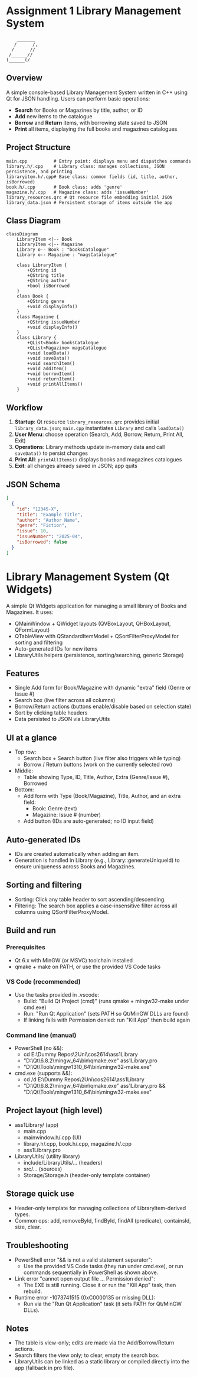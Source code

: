 # Assignment 1 Library Management System

```
    _______
   /      /,
  /      //
 /______//
(______(/
```

## Overview
A simple console-based Library Management System written in C++ using Qt for JSON handling. Users can perform basic operations:
- **Search** for Books or Magazines by title, author, or ID
- **Add** new items to the catalogue
- **Borrow** and **Return** items, with borrowing state saved to JSON
- **Print** all items, displaying the full books and magazines catalogues

## Project Structure
```plaintext
main.cpp          # Entry point: displays menu and dispatches commands
library.h/.cpp    # Library class: manages collections, JSON persistence, and printing
libraryitem.h/.cpp# Base class: common fields (id, title, author, isBorrowed)
book.h/.cpp       # Book class: adds 'genre'
magazine.h/.cpp   # Magazine class: adds 'issueNumber'
library_resources.qrc # Qt resource file embedding initial JSON
library_data.json # Persistent storage of items outside the app
```

## Class Diagram
```mermaid
classDiagram
    LibraryItem <|-- Book
    LibraryItem <|-- Magazine
    Library o-- Book : "booksCatalogue"
    Library o-- Magazine : "magsCatalogue"

    class LibraryItem {
        +QString id
        +QString title
        +QString author
        +bool isBorrowed
    }
    class Book {
        +QString genre
        +void displayInfo()
    }
    class Magazine {
        +QString issueNumber
        +void displayInfo()
    }
    class Library {
        +QList<Book> booksCatalogue
        +QList<Magazine> magsCatalogue
        +void loadData()
        +void saveData()
        +void searchItem()
        +void addItem()
        +void borrowItem()
        +void returnItem()
        +void printAllItems()
    }
```

## Workflow
1. **Startup**: Qt resource `library_resources.qrc` provides initial `library_data.json`; `main.cpp` instantiates `Library` and calls `loadData()`
2. **User Menu**: choose operation (Search, Add, Borrow, Return, Print All, Exit)
3. **Operations**: Library methods update in-memory data and call `saveData()` to persist changes
4. **Print All**: `printAllItems()` displays books and magazines catalogues
5. **Exit**: all changes already saved in JSON; app quits

## JSON Schema
```json
[
  {
    "id": "12345-X",
    "title": "Example Title",
    "author": "Author Name",
    "genre": "Fiction",
    "issue": 10,
    "issueNumber": "2025-04",
    "isBorrowed": false
  }
]
```

# Library Management System (Qt Widgets)

A simple Qt Widgets application for managing a small library of Books and Magazines. It uses:
- QMainWindow + QWidget layouts (QVBoxLayout, QHBoxLayout, QFormLayout)
- QTableView with QStandardItemModel + QSortFilterProxyModel for sorting and filtering
- Auto-generated IDs for new items
- LibraryUtils helpers (persistence, sorting/searching, generic Storage<T>)

## Features
- Single Add form for Book/Magazine with dynamic "extra" field (Genre or Issue #)
- Search box (live filter across all columns)
- Borrow/Return actions (buttons enable/disable based on selection state)
- Sort by clicking table headers
- Data persisted to JSON via LibraryUtils

## UI at a glance
- Top row:
  - Search box + Search button (live filter also triggers while typing)
  - Borrow / Return buttons (work on the currently selected row)
- Middle:
  - Table showing Type, ID, Title, Author, Extra (Genre/Issue #), Borrowed
- Bottom:
  - Add form with Type (Book/Magazine), Title, Author, and an extra field:
    - Book: Genre (text)
    - Magazine: Issue # (number)
  - Add button (IDs are auto-generated; no ID input field)

## Auto-generated IDs
- IDs are created automatically when adding an item.
- Generation is handled in Library (e.g., Library::generateUniqueId) to ensure uniqueness across Books and Magazines.

## Sorting and filtering
- Sorting: Click any table header to sort ascending/descending.
- Filtering: The search box applies a case-insensitive filter across all columns using QSortFilterProxyModel.

## Build and run

### Prerequisites
- Qt 6.x with MinGW (or MSVC) toolchain installed
- qmake + make on PATH, or use the provided VS Code tasks

### VS Code (recommended)
- Use the tasks provided in .vscode:
  - Build: "Build Qt Project (cmd)" (runs qmake + mingw32-make under cmd.exe)
  - Run: "Run Qt Application" (sets PATH so Qt/MinGW DLLs are found)
  - If linking fails with Permission denied: run "Kill App" then build again

### Command line (manual)
- PowerShell (no &&):
  - cd E:\Dummy Repos\2Uni\cos2614\ass1Library
  - "D:\Qt\6.8.2\mingw_64\bin\qmake.exe" ass1Library.pro
  - "D:\Qt\Tools\mingw1310_64\bin\mingw32-make.exe"
- cmd.exe (supports &&):
  - cd /d E:\Dummy Repos\2Uni\cos2614\ass1Library
  - "D:\Qt\6.8.2\mingw_64\bin\qmake.exe" ass1Library.pro && "D:\Qt\Tools\mingw1310_64\bin\mingw32-make.exe"

## Project layout (high level)
- ass1Library/ (app)
  - main.cpp
  - mainwindow.h/.cpp (UI)
  - library.h/.cpp, book.h/.cpp, magazine.h/.cpp
  - ass1Library.pro
- LibraryUtils/ (utility library)
  - include/LibraryUtils/... (headers)
  - src/... (sources)
  - Storage/Storage.h (header-only template container)

## Storage<T> quick use
- Header-only template for managing collections of LibraryItem-derived types.
- Common ops: add, removeById, findById, findAll (predicate), containsId, size, clear.

## Troubleshooting
- PowerShell error "&& is not a valid statement separator":
  - Use the provided VS Code tasks (they run under cmd.exe), or run commands sequentially in PowerShell as shown above.
- Link error "cannot open output file ... Permission denied":
  - The EXE is still running. Close it or run the "Kill App" task, then rebuild.
- Runtime error -1073741515 (0xC0000135 or missing DLL):
  - Run via the "Run Qt Application" task (it sets PATH for Qt/MinGW DLLs).

## Notes
- The table is view-only; edits are made via the Add/Borrow/Return actions.
- Search filters the view only; to clear, empty the search box.
- LibraryUtils can be linked as a static library or compiled directly into the app (fallback in pro file).
